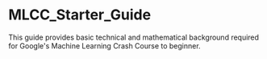 # MLCC_Starter_Guide
This guide provides basic technical and mathematical background required for Google's Machine Learning Crash Course to beginner.
